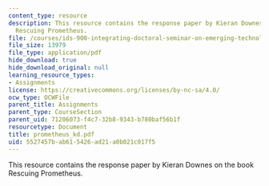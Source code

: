 ```yaml
---
content_type: resource
description: This resource contains the response paper by Kieran Downes on the book
  Rescuing Prometheus.
file: /courses/ids-900-integrating-doctoral-seminar-on-emerging-technologies-fall-2005/5527457bab615426ad21a0b021c017f5_prometheus_kd.pdf
file_size: 13979
file_type: application/pdf
hide_download: true
hide_download_original: null
learning_resource_types:
- Assignments
license: https://creativecommons.org/licenses/by-nc-sa/4.0/
ocw_type: OCWFile
parent_title: Assignments
parent_type: CourseSection
parent_uid: 71206073-f4c7-32b8-9343-b780baf56b1f
resourcetype: Document
title: prometheus_kd.pdf
uid: 5527457b-ab61-5426-ad21-a0b021c017f5
---
```

This resource contains the response paper by Kieran Downes on the book Rescuing Prometheus.